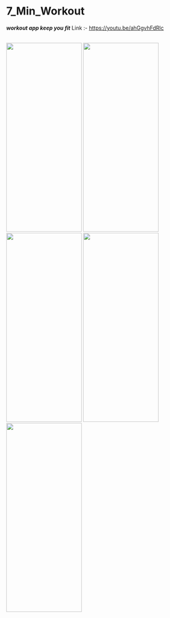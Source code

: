 # 7_Min_Workout

***workout app keep you fit***  Link :- https://youtu.be/ahGgvhFdRlc 

</br><img src="https://user-images.githubusercontent.com/87211595/197348368-db14209b-c3c2-4f44-843b-d264f88f14d0.jpg" width="200" height="500">
<img src="https://user-images.githubusercontent.com/87211595/197348439-ce7792f0-04a3-40be-924e-93bc4d9b15ed.jpg" width="200" height="500">
<img src="https://user-images.githubusercontent.com/87211595/197347764-54d5c240-d2a0-458e-b189-7da321d362cd.jpg" width="200" height="500">
<img src="https://user-images.githubusercontent.com/87211595/197347765-e54ba0f0-3df2-4dc6-b5ff-3450717505cd.jpg" width="200" height="500">
<img src="https://user-images.githubusercontent.com/87211595/197347768-a80d612e-169f-4043-ba16-5abd2d12177a.jpg" width="200" height="500">

</br>
